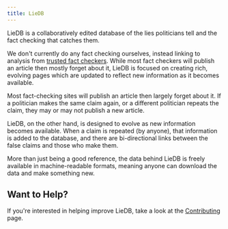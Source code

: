 ```yaml
---
title: LieDB
---
```


LieDB is a collaboratively edited database of the lies politicians
tell and the fact checking that catches them.

We don't currently do any fact checking ourselves, instead linking to
analysis from [trusted fact checkers](/checker).  While most fact
checkers will publish an article then mostly forget about it, LieDB is
focused on creating rich, evolving pages which are updated to reflect
new information as it becomes available.

Most fact-checking sites will publish an article then largely forget
about it.  If a politician makes the same claim again, or a different
politician repeats the claim, they may or may not publish a new
article.

LieDB, on the other hand, is designed to evolve as new information
becomes available.  When a claim is repeated (by anyone), that
information is added to the database, and there are bi-directional
links between the false claims and those who make them.

More than just being a good reference, the data behind LieDB is freely
available in machine-readable formats, meaning anyone can download the
data and make something new.

## Want to Help?

If you're interested in helping improve LieDB, take a look at the
[Contributing](/contributing/) page.
